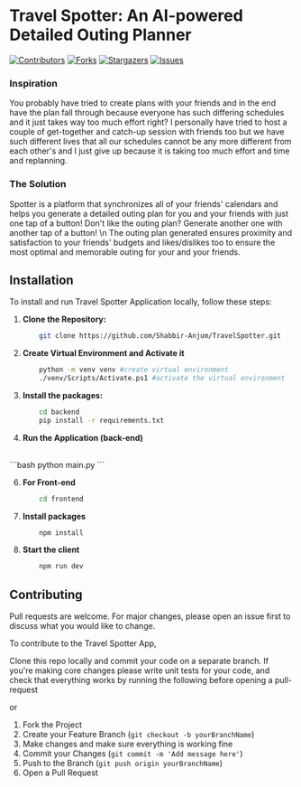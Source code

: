 # Travel Spotter: An AI-powered Detailed Outing Planner 

[![Contributors][contributors-shield]][contributors-url]
[![Forks][forks-shield]][forks-url]
[![Stargazers][stars-shield]][stars-url]
[![Issues][issues-shield]][issues-url]

### Inspiration
You probably have tried to create plans with your friends and in the end have the plan fall through because everyone has such differing schedules and it just takes way too much effort right? I personally have tried to host a couple of get-together and catch-up session with friends too but we have such different lives that all our schedules cannot be any more different from each other's and I just give up because it is taking too much effort and time and replanning.

### The Solution
Spotter is a platform that synchronizes all of your friends' calendars and helps you generate a detailed outing plan for you and your friends with just one tap of a button! Don't like the outing plan? Generate another one with another tap of a button!
\n
The outing plan generated ensures proximity and satisfaction to your friends' budgets and likes/dislikes too to ensure the most optimal and memorable outing for your and your friends.


## Installation 

To install and run Travel Spotter Application locally, follow these steps:

1. **Clone the Repository:**

    ```bash
        git clone https://github.com/Shabbir-Anjum/TravelSpotter.git
    ```
2. **Create Virtual Environment and Activate it**

    ```bash
        python -m venv venv #create virtual environment
        ./venv/Scripts/Activate.ps1 #activate the virtual environment
    ```
3. **Install the packages:**

    ```bash
        cd backend 
        pip install -r requirements.txt
    ```

4. **Run the Application (back-end)**  
<br>
    ```bash
        python main.py
    ```   
    
6. **For Front-end**
    ```bash
        cd frontend
    ```
7. **Install packages**
    ```bash
        npm install
    ```
8. **Start the client**
    ```bash
        npm run dev
    ```

## Contributing

Pull requests are welcome. For major changes, please open an issue first to discuss what you would like to change.

To contribute to the Travel Spotter App, 

Clone this repo locally and commit your code on a separate branch.
If you're making core changes please write unit tests for your code, and check that everything works by running the following before opening a pull-request

or 

1. Fork the Project
2. Create your Feature Branch (`git checkout -b yourBranchName`)
3. Make changes and make sure everything is working fine
4. Commit your Changes (`git commit -m 'Add message here'`)
5. Push to the Branch (`git push origin yourBranchName`)
6. Open a Pull Request


[contributors-shield]: https://img.shields.io/github/contributors/Shabbir-Anjum/TravelSpotter.svg?style=for-the-badge
[contributors-url]: https://github.com/Shabbir-Anjum/TravelSpotter/graphs/contributors
[forks-shield]: https://img.shields.io/github/forks/Shabbir-Anjum/TravelSpotter.svg?style=for-the-badge
[forks-url]: https://github.com/Shabbir-Anjum/TravelSpotter/network/members
[stars-shield]: https://img.shields.io/github/stars/Shabbir-Anjum/TravelSpotter.svg?style=for-the-badge
[stars-url]: https://github.com/Shabbir-Anjum/TravelSpotter/stargazers
[issues-shield]: https://img.shields.io/github/issues/Shabbir-Anjum/TravelSpotter.svg?style=for-the-badge
[issues-url]: https://github.com/Shabbir-Anjum/TravelSpotter/issues
